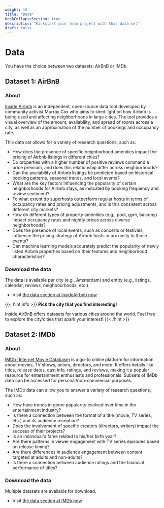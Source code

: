 ```yaml
---
weight: 10
title: "Data"
bookCollapseSection: true
description: "Kickstart your team project with this data set"
draft: false
---
```


<!-- @Roy: work on this in a "hidden" state; it should be the instructions that we make available eventually to students-->

# Data

You have the choice between two datasets: AirBnB or IMDb.

## Dataset 1: AirBnB

### About

[Inside Airbnb](http://insideairbnb.com/amsterdam/) is an independent, open-source data tool developed by community activist Murray Cox who aims to shed light on how Airbnb is being used and affecting neighborhoods in large cities. The tool provides a visual overview of the amount, availability, and spread of rooms across a city, as well as an approximation of the number of bookings and occupancy rate.

This data set allows for a variety of research questions, such as:
- How does the presence of specific neighborhood amenities impact the pricing of Airbnb listings in different cities?
- Do properties with a higher number of positive reviews command a price premium, and does this relationship differ across neighborhoods?
- Can the availability of Airbnb listings be predicted based on historical booking patterns, seasonal trends, and local events?
- What are the key factors influencing the popularity of certain neighborhoods for Airbnb stays, as indicated by booking frequency and review sentiment?
- To what extent do superhosts outperform regular hosts in terms of occupancy rates and pricing adjustments, and is this consistent across different city markets?
- How do different types of property amenities (e.g., pool, gym, balcony) impact occupancy rates and nightly prices across diverse neighborhoods?
- Does the presence of local events, such as concerts or festivals, influence the pricing strategy of Airbnb hosts in proximity to those events?
- Can machine learning models accurately predict the popularity of newly listed Airbnb properties based on their features and neighborhood characteristics?

### Download the data

The data is available per city (e.g., Amsterdam) and entity (e.g., listings, calendar, reviews, neighbourhoods, etc.).

- Visit [the data section at InsideAirbnb now](http://insideairbnb.com/get-the-data.html)

{{< hint info >}}
__Pick the city that you find interesting!__

Inside AirBnB offers datasets for various cities around the world. Feel free to explore the city/cities that spark your interest!
{{< /hint >}}

## Dataset 2: IMDb

### About

[IMDb (Internet Movie Database)](https://imdb.com) is a go-to online platform for information about movies, TV shows, actors, directors, and more. It offers details like titles, release dates, cast info, ratings, and reviews, making it a popular resource for entertainment enthusiasts and professionals.
Subsets of IMDb data can be accessed for personal/non-commercial purposes.

The IMDb data can allow you to answer a variety of research questions, such as:

- How have trends in genre popularity evolved over time in the entertainment industry?
- Is there a connection between the format of a title (movie, TV series, etc.) and its audience reception?
- Does the involvement of specific creators (directors, writers) impact the success of their projects?
- Is an individual's fame related to his/her birth year?
- Are there patterns in viewer engagement with TV series episodes based on release timing?
- Are there differences in audience engagement between content targeted at adults and non-adults?
- Is there a connection between audience ratings and the financial performance of titles?

### Download the data

Multiple datasets are available for download.

- Visit [the data section at IMDb now](https://developer.imdb.com/non-commercial-datasets/)

<!--
You can [view](XXX) the report over here and dowload the project directory (including all R files) from [here](XXX). In the report, 3 sections can be distinguished: X, Y, and Z of which we'll mention the contents below. -->


<!-- workflow tutorial image and output files have not been added to the master branch because of file size -->

<!-- You can [view](XXX) the report over here and dowload the project directory (including all R files) from [here](XXX). In the report, 3 sections can be distinguished: Input, Transformation, and Output of which we'll mention the contents below.
 -->
